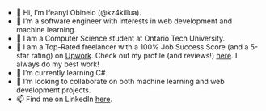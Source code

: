 - 👋 Hi, I’m Ifeanyi Obinelo (@kz4killua).
- 👀 I’m a software engineer with interests in web development and machine learning.
- 🏫 I am a Computer Science student at Ontario Tech University. 
- 💼 I am a Top-Rated freelancer with a 100% Job Success Score (and a 5-star rating) on [Upwork](https://www.upwork.com/freelancers/~012fb0252a88cecd37). Check out my profile (and reviews!) [here](https://www.upwork.com/freelancers/~012fb0252a88cecd37). I always do my best work!
- 🌱 I’m currently learning C#.
- 💞️ I’m looking to collaborate on both machine learning and web development projects.
- 📫 Find me on LinkedIn [here](https://www.linkedin.com/in/ifeanyiobinelo/). 

<!---
kz4killua/kz4killua is a ✨ special ✨ repository because its `README.md` (this file) appears on your GitHub profile.
You can click the Preview link to take a look at your changes.
--->
